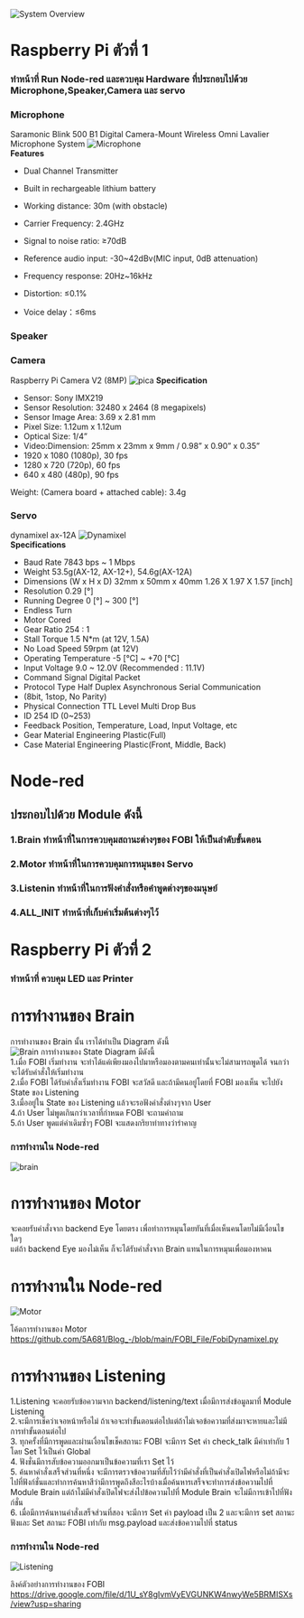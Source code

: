![System Overview](https://user-images.githubusercontent.com/46487715/109979637-ae88c300-7d31-11eb-89a2-efba68d0a19a.png) 
# Raspberry Pi ตัวที่ 1   
### ทำหน้าที่ Run Node-red และควบคุม Hardware ที่ประกอบไปด้วย Microphone,Speaker,Camera และ servo  
### Microphone
Saramonic Blink 500 B1 Digital Camera-Mount Wireless Omni Lavalier Microphone System
![Microphone](https://user-images.githubusercontent.com/46487715/110540059-99100080-8158-11eb-997d-2acbfc5e8ee9.jpg)  
 **Features**

- Dual Channel Transmitter

- Built in rechargeable lithium battery

- Working distance: 30m (with obstacle)

- Carrier Frequency: 2.4GHz

- Signal to noise ratio: ≥70dB

- Reference audio input: -30~42dBv(MIC input, 0dB attenuation)

- Frequency response: 20Hz~16kHz

- Distortion: ≤0.1%

- Voice delay：≤6ms
### Speaker  
### Camera
Raspberry Pi Camera V2 (8MP)
![pica](https://user-images.githubusercontent.com/46487715/110543451-eaba8a00-815c-11eb-85f1-d68f00ee2ef2.jpg)
**Specification**

- Sensor: Sony IMX219
- Sensor Resolution: 32480 x 2464 (8 megapixels)
- Sensor Image Area: 3.69 x 2.81 mm
- Pixel Size: 1.12um x 1.12um
- Optical Size: 1/4”
- Video:Dimension: 25mm x 23mm x 9mm / 0.98” x 0.90” x 0.35”
- 1920 x 1080 (1080p), 30 fps
- 1280 x 720 (720p), 60 fps
- 640 x 480 (480p), 90 fps
 
Weight: (Camera board + attached cable): 3.4g
### Servo  
dynamixel ax-12A
![Dynamixel](https://user-images.githubusercontent.com/46487715/110541907-f7d67980-815a-11eb-9746-f65368126baa.jpeg)  
**Specifications**
- Baud Rate	7843 bps ~ 1 Mbps
- Weight	53.5g(AX-12, AX-12+), 54.6g(AX-12A)
- Dimensions (W x H x D)	32mm x 50mm x 40mm 1.26 X 1.97 X 1.57 [inch]
- Resolution	0.29 [°]
- Running Degree	0 [°] ~ 300 [°]
- Endless Turn
- Motor	Cored
- Gear Ratio	254 : 1
- Stall Torque	1.5 N*m (at 12V, 1.5A)
- No Load Speed	59rpm (at 12V)
- Operating Temperature	-5 [°C] ~ +70 [°C]
- Input Voltage	9.0 ~ 12.0V (Recommended : 11.1V)
- Command Signal	Digital Packet
- Protocol Type	Half Duplex Asynchronous Serial Communication
- (8bit, 1stop, No Parity)
- Physical Connection	TTL Level Multi Drop Bus
- ID	254 ID (0~253)
- Feedback	Position, Temperature, Load, Input Voltage, etc
- Gear Material	Engineering Plastic(Full)
- Case Material	Engineering Plastic(Front, Middle, Back)
# Node-red
## ประกอบไปด้วย Module ดังนี้  
### 1.Brain ทำหน้าที่ในการควบคุมสถานะต่างๆของ FOBI ให้เป็นลำดับขั้นตอน  
### 2.Motor ทำหน้าที่ในการควบคุมการหมุนของ Servo  
### 3.Listenin ทำหน้าที่ในการฟังคำสั่งหรือคำพูดต่างๆของมนุษย์  
### 4.ALL_INIT ทำหน้าที่เก็บค่าเริ่มต้นต่างๆไว้  

# Raspberry Pi ตัวที่ 2  
### ทำหน้าที่ ควบคุม LED และ Printer



# การทำงานของ Brain  
 การทำงานของ Brain นั้น เราได้ทำเป็น Diagram ดังนี้  
 ![Brain](https://user-images.githubusercontent.com/46487715/110239785-547b3e00-7f7b-11eb-8561-b4a6c58fd64d.PNG)
 การทำงานของ State Diagram มีดังนี้  
   1.เมื่อ FOBI เริ่มทำงาน จะทำได้แค่เพียงมองไปมาหรือมองตามคนเท่านั้นจะไม่สามารถพูดได้ จนกว่าจะได้รับคำสั่งให้เริ่มทำงาน  
   2.เมื่อ FOBI ได้รับคำสั่งเริ่มทำงาน  FOBI จะสวัสดี และถ้ามีคนอยู่โดยที่ FOBI มองเห็น จะไปยัง State ของ Listening  
   3.เมื่ออยู่ใน State ของ Listening แล้วจะรอฟังคำสั่งต่างๆจาก User  
   4.ถ้า User ไม่พูดเกินกว่าเวลาที่กำหนด  FOBI จะถามคำถาม  
   5.ถ้า User พูดแต่คำเดิมซ้ำๆ FOBI จะแสดงกริยาท่าทางว่ารำคาญ  
 ### การทำงานใน Node-red
 ![brain](https://user-images.githubusercontent.com/46487715/110452421-beb8ed80-80f7-11eb-9e95-6e54d220d2a6.png) 

# การทำงานของ Motor
 จะคอยรับคำสั่งจาก backend Eye โดยตรง เพื่อทำการหมุนโดยทันที่เมื่อเห็นคนโดยไม่มีเงื่อนไขใดๆ  
 แต่ถ้า backend Eye มองไม่เห็น ก็จะได้รับคำสั่งจาก Brain แทนในการหมุนเพื่อมองหาคน  
 
 # การทำงานใน Node-red
 ![Motor](https://user-images.githubusercontent.com/46487715/110451874-376b7a00-80f7-11eb-8f99-8a60b0a7e5c8.png)
 
 โค้ดการทำงานของ Motor https://github.com/5A681/Blog_-/blob/main/FOBI_File/FobiDynamixel.py

# การทำงานของ Listening  
1.Listening จะคอยรับข้อความจาก backend/listening/text เมื่อมีการส่งข้อมูลมาที่ Module Listening   
2.จะมีการเช็คว่าเจอหน้าหรือไม่ ถ้าเจอจะทำขั้นตอนต่อไปแต่ถ้าไม่เจอข้อความที่ส่งมาจะหายและไม่มีการทำขั้นตอนต่อไป  
3. ทุกครั้งที่มีการพูดและผ่านเงื่อนไขเช็คสถานะ FOBI จะมีการ Set ค่า check_talk มีค่าเท่ากับ 1 โดย Set ไว้เป็นค่า Global  
4. ฟังชั่นมีการสับข้อความออกมาเป็นข้อความที่เรา Set ไว้   
5. ค้นหาคำสั่งเสร็จส่วนที่หนึ่ง จะมีการตรวจข้อความที่สับไว้ว่ามีคำสั่งที่เป็นคำสั่งเปิดไฟหรือไม่ถ้ามีจะไปที่ฟังก์ชั่นและทำการค้นหาสีว่ามีการพูดถึงสีอะไรบ้างเมื่อค้นหารเสร็จจะทำการส่งข้อความไปที่ Module Brain แต่ถ้าไม่มีคำสั่งเปิดไฟจะส่งไปข้อความไปที่ Module Brain จะไม่มีการเข้าไปที่ฟังก์ชั่น  
6. เมื่อมีการค้นหานคำสั่งเสร็จส่วนที่สอง จะมีการ Set ค่า payload เป็น 2 และจะมีการ set สถานะฟังและ Set สถานะ FOBI เท่ากับ msg.payload และส่งข้อความไปที่ status   
   
  
   ### การทำงานใน Node-red
  ![Listening](https://user-images.githubusercontent.com/46487715/110457692-7dc3d780-80fd-11eb-96b5-d3f30aae8b80.png)
  
ลิงค์ตัวอย่างการทำงานของ FOBI   
 https://drive.google.com/file/d/1U_sY8gIvmVyEVGUNKW4nwyWe5BRMISXs/view?usp=sharing
